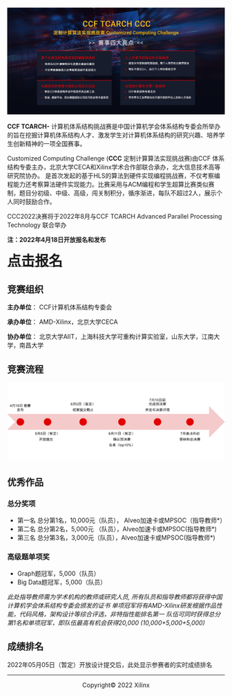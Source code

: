 <!--# CCF TCARCH- Customized Computing Challenge!-->

![](./images/cover2022.jpg)

**CCF TCARCH-** 计算机体系结构挑战赛是中国计算机学会体系结构专委会所举办的旨在挖掘计算机体系结构人才、激发学生对计算机体系结构的研究兴趣、培养学生创新精神的一项全国赛事。

Customized Computing Challenge (**CCC** 定制计算算法实现挑战赛)由CCF 体系结构专委主办，北京大学CECA和Xilinx学术合作部联合承办，北大信息技术高等研究院协办。
是首次发起的基于HLS的算法到硬件实现编程挑战赛，不仅考察编程能力还考察算法硬件实现能力。比赛采用与ACM编程和学生超算比赛类似赛制，题目分初级、中级、高级，闯关制积分，循序渐进，每队不超过2人，展示个人同时鼓励合作。

CCC2022决赛将于2022年8月与CCF TCARCH Advanced Parallel Processing Technology  联合举办

<!-- ([**APPT2021**](https://appt2021.github.io/)) 以及首届 CCF计算机系统大会 ([**CCFSYS2021**](http://ccfsys2021.zhejianglab.com/index.html)) -->

**注：2022年4月18日开放报名和发布**

<a href="https://xupsh.github.io/ccc2021/upload.html"><font size="6" ><strong>点击报名</strong></font></a>


## 竞赛组织

**主办单位**： CCF计算机体系结构专委会

**承办单位**： AMD-Xilinx，北京大学CECA

**协办单位**： 北京大学AIIT，上海科技大学可重构计算实验室，山东大学，江南大学，南昌大学


## 竞赛流程

![](./images/timeline2022.jpg)

## 优秀作品

### 总分奖项

- 第一名 总分第1名，10,000元（队员）， Alveo加速卡或MPSOC（指导教师*）
- 第二名 总分第2名，5,000元 （队员），Alveo加速卡或MPSOC(指导教师*)
- 第三名 总分第3名，3,000元（队员），Alveo加速卡或MPSOC(指导教师*)

### 高级题单项奖

- Graph题冠军，5,000（队员）
- Big Data题冠军，5,000（队员）




*此处指导教师需为学术机构的教师或研究人员, 所有队员和指导教师都将获得中国计算机学会体系结构专委会颁发的证书*
*单项冠军将有AMD-Xilinx研发根据作品性能，代码风格，架构设计等综合评选，非特指性能排名第一*
*队伍可同时获得总分第1名和单项冠军，即队伍最高有机会获得20,000 (10,000+5,000+5,000)*




## 成绩排名

2022年05月05日（暂定）开放设计提交后，此处显示参赛者的实时成绩排名

---------------------------------------
<p align="center">Copyright&copy; 2022 Xilinx</p>
